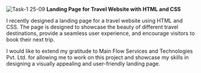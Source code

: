 ![Task-1 25-09](https://github.com/user-attachments/assets/62e67f3e-e217-4267-b38d-500ecea84dc8)
**Landing Page for Travel Website with HTML and CSS**

I recently designed a landing page for a travel website using HTML and CSS. The page is designed to showcase the beauty of different travel destinations, provide a seamless user experience, and encourage visitors to book their next trip.

I would like to extend my gratitude to Main Flow Services and Technologies Pvt. Ltd. for allowing me to work on this project and showcase my skills in designing a visually appealing and user-friendly landing page.




